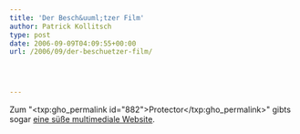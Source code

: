 ```yaml
---
title: 'Der Besch&uuml;tzer Film'
author: Patrick Kollitsch
type: post
date: 2006-09-09T04:09:55+00:00
url: /2006/09/der-beschuetzer-film/




---
```

Zum "<txp:gho_permalink id="882">Protector</txp:gho_permalink>" gibts sogar [eine s&uuml;&szlig;e multimediale Website][1].

 [1]: http://www.theprotectormovie.com/